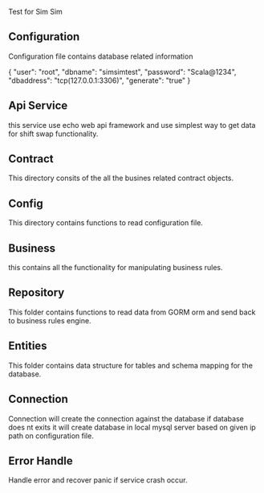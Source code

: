 Test for  Sim Sim

Configuration
--------------

Configuration file contains database related information 

{
  "user": "root",
  "dbname": "simsimtest",
  "password": "Scala@1234",
  "dbaddress": "tcp(127.0.0.1:3306)",
  "generate": "true"
}

Api Service
-----------

this service use echo web api framework and use simplest way to get data for shift swap functionality.

Contract
-------
This directory consits of the all the busines related contract objects.

Config
------

This directory contains functions to read configuration file. 

Business
--------

this contains all the functionality for manipulating business rules.

Repository
----------

This folder contains functions to read data from GORM orm and send back to business rules engine.


 Entities
 --------
 
 This folder contains data structure for tables and schema mapping for the database.
 
 Connection
 ----------
 
 Connection will create the connection against the database if database does nt exits it will create database in local mysql server based on given ip path on configuration file.
 
 Error Handle
 ------------
 
 Handle error and recover panic if service crash occur.
 